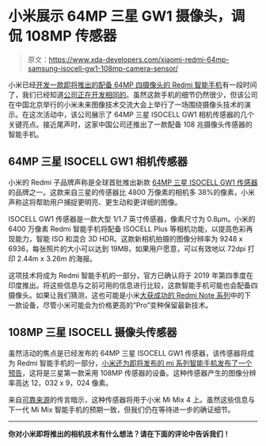 # 小米展示 64MP 三星 GW1 摄像头，调侃 108MP 传感器

> 原文：<https://www.xda-developers.com/xiaomi-redmi-64mp-samsung-isocell-gw1-108mp-camera-sensor/>

小米已经[开发一款即将推出的配备 64MP 四摄像头的 Redmi 智能手机](https://www.xda-developers.com/xiaomi-redmi-64mp-camera-2/)有一段时间了，我们已经知道[公司正在开发相同的](https://www.xda-developers.com/xiaomi-redmi-64mp-camera/)。虽然这款手机的细节仍然很少，但该公司在中国北京举行的小米未来图像技术交流大会上举行了一场围绕摄像头技术的演示。在这次活动中，该公司展示了 64MP 三星 ISOCELL GW1 相机传感器的几个关键亮点。接近尾声时，这家中国公司还推出了一款配备 108 兆摄像头传感器的智能手机。

## 64MP 三星 ISOCELL GW1 相机传感器

小米的 Redmi 子品牌声称是全球首批推出新款 [64MP 三星 ISOCELL GW1 传感器](https://www.xda-developers.com/samsung-64mp-isocell-sensor-smartphones/)的品牌之一。这款来自三星的传感器比 4800 万像素的相机多 38%的像素，小米声称这将帮助用户捕捉更明亮、更生动和更详细的图像。

ISOCELL GW1 传感器是一款大型 1/1.7 英寸传感器，像素尺寸为 0.8μm。小米的 6400 万像素 Redmi 智能手机将配备 ISOCELL Plus 等相机功能，以提高色彩再现能力，智能 ISO 和混合 3D HDR。这款新相机拍摄的图像分辨率为 9248 x 6936，每张照片的大小可以达到 19MB，如果用户愿意，可以有效地以 72dpi 打印 2.44m x 3.26m 的海报。

这项技术将成为 Redmi 智能手机的一部分，官方已确认将于 2019 年第四季度在印度推出。将这些信息与之前可用的信息进行比较，这款智能手机可能也会配备四摄像头。如果让我们猜测，这也可能是小米[大获成功的 Redmi Note 系列](https://www.xda-developers.com/xiaomi-redmi-note-7-pro-goes-on-open-sale-in-india-as-xiaomi-retains-top-spot-in-market/)中的下一款设备，尽管小米可能会为价格更高的“Pro”变种保留最新技术。

## 108MP 三星 ISOCELL 摄像头传感器

虽然活动的焦点是已经发布的 64MP 三星 ISOCELL GW1 传感器，该传感器将成为 Redmi 智能手机的一部分，[小米还为即将发布的 mi 系列智能手机发布了一个预告](https://www.weibo.com/2202387347/I17hXgiFv?type=comment#_rnd1565163651184)，这将是三星第一款采用 108MP 传感器的设备。这种传感器产生的图像分辨率高达 12，032 x 9，024 像素。

来自[可靠来源](https://twitter.com/UniverseIce/status/1158996374945325056)的传言暗示，这种传感器将用于小米 Mi Mix 4 上。虽然这些信息与下一代 Mi Mix 智能手机的预期一致，但我们仍在等待进一步的确证细节。

* * *

**你对小米即将推出的相机技术有什么想法？请在下面的评论中告诉我们！**